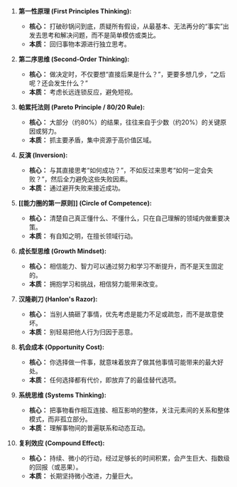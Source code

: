 



1.  **第一性原理 (First Principles Thinking):**
    *   **核心：** 打破砂锅问到底，质疑所有假设，从最基本、无法再分的“事实”出发去思考和解决问题，而不是简单模仿或类比。
    *   **本质：** 回归事物本源进行独立思考。

2.  **第二序思维 (Second-Order Thinking):**
    *   **核心：** 做决定时，不仅要想“直接后果是什么？”，更要多想几步，“之后呢？还会发生什么？”
    *   **本质：** 考虑长远连锁反应，避免短视。

3.  **帕累托法则 (Pareto Principle / 80/20 Rule):**
    *   **核心：** 大部分（约80%）的结果，往往来自于少数（约20%）的关键原因或努力。
    *   **本质：** 抓主要矛盾，集中资源于高价值区域。

4.  **反演 (Inversion):**
    *   **核心：** 与其直接思考“如何成功？”，不如反过来思考“如何一定会失败？”，然后全力避免这些失败因素。
    *   **本质：** 通过避开失败来接近成功。

5.  **[[能力圈的第一原则]] (Circle of Competence):**
    *   **核心：** 清楚自己真正懂什么、不懂什么，只在自己理解的领域内做重要决策。
    *   **本质：** 有自知之明，在擅长领域行动。

6.  **成长型思维 (Growth Mindset):**
    *   **核心：** 相信能力、智力可以通过努力和学习不断提升，而不是天生固定的。
    *   **本质：** 拥抱学习和挑战，相信努力能带来改变。

7.  **汉隆剃刀 (Hanlon's Razor):**
    *   **核心：** 当别人搞砸了事情，优先考虑是能力不足或疏忽，而不是故意使坏。
    *   **本质：** 别轻易把他人行为归因于恶意。

8.  **机会成本 (Opportunity Cost):**
    *   **核心：** 你选择做一件事，就意味着放弃了做其他事情可能带来的最大好处。
    *   **本质：** 任何选择都有代价，即放弃了的最佳替代选项。

9.  **系统思维 (Systems Thinking):**
    *   **核心：** 把事物看作相互连接、相互影响的整体，关注元素间的关系和整体模式，而非孤立部分。
    *   **本质：** 理解事物间的普遍联系和动态互动。

10. **复利效应 (Compound Effect):**
    *   **核心：** 持续、微小的行动，经过足够长的时间积累，会产生巨大、指数级的回报（或恶果）。
    *   **本质：** 长期坚持微小改进，力量巨大。

